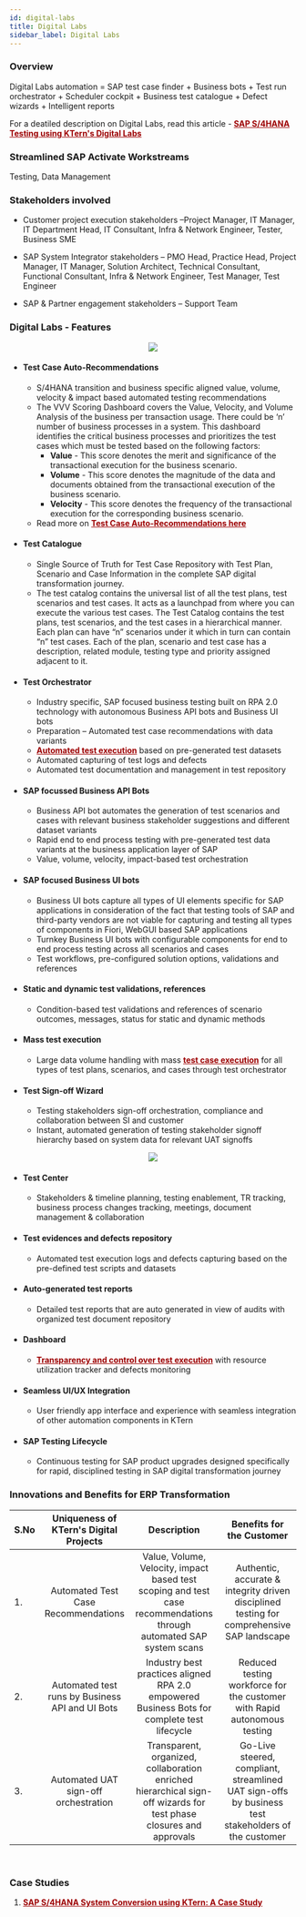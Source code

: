 ```yaml
---
id: digital-labs
title: Digital Labs
sidebar_label: Digital Labs
---
```


### Overview

Digital Labs automation = SAP test case finder + Business bots + Test run orchestrator + Scheduler cockpit + Business test catalogue + Defect wizards + Intelligent reports
<br>

For a deatiled description on Digital Labs, read this article - <b><a target="_blank" style = "color: #9d0102" href="https://ktern.com/article/sap-s4-hana-testing-using-ktern-digital-labs-beginner-guide?utm_source=product-documentation&utm_medium=help-ktern-com">SAP S/4HANA Testing using KTern's Digital Labs</a></b>
<br>

### Streamlined SAP Activate Workstreams

Testing, Data Management
<br>

### Stakeholders involved

- Customer project execution stakeholders –Project Manager, IT Manager, IT Department Head, IT Consultant, Infra & Network Engineer, Tester, Business SME

- SAP System Integrator stakeholders – PMO Head, Practice Head, Project Manager, IT Manager, Solution Architect, Technical Consultant, Functional Consultant, Infra & Network Engineer, Test Manager, Test Engineer

- SAP & Partner engagement stakeholders – Support Team
  <br>

### Digital Labs - Features

<center>
<img src = "https://storage.googleapis.com/ktern-public-files/product-documentation/vvv-scoring.png">
</center>

- #### Test Case Auto-Recommendations

  - S/4HANA transition and business specific aligned value, volume, velocity & impact based automated testing recommendations
  - The VVV Scoring Dashboard covers the Value, Velocity, and Volume Analysis of the business per transaction usage. There could be ‘n’ number of business processes in a system. This dashboard identifies the critical business processes and prioritizes the test cases which must be tested based on the following factors:
    - **Value** - This score denotes the merit and significance of the transactional execution for the business scenario.
    - **Volume** - This score denotes the magnitude of the data and documents obtained from the transactional execution of the business scenario.
    - **Velocity** - This score denotes the frequency of the transactional execution for the corresponding business scenario.
  - Read more on <b><a target="_blank" style = "color: #9d0102" href="https://ktern.com/article/what-need-to-know-sap-testing-recommendations-by-ktern?utm_source=product-documentation&utm_medium=help-ktern-com">Test Case Auto-Recommendations here</a></b>

- #### Test Catalogue
  - Single Source of Truth for Test Case Repository with Test Plan, Scenario and Case Information in the complete SAP digital transformation journey.
  - The test catalog contains the universal list of all the test plans, test scenarios and test cases. It acts as a launchpad from where you can execute the various test cases. The Test Catalog contains the test plans, test scenarios, and the test cases in a hierarchical manner. Each plan can have “n” scenarios under it which in turn can contain “n” test cases. Each of the plan, scenario and test case has a description, related module, testing type and priority assigned adjacent to it.
- #### Test Orchestrator

  - Industry specific, SAP focused business testing built on RPA 2.0 technology with autonomous Business API bots and Business UI bots
  - Preparation – Automated test case recommendations with data variants
  - <b><a target="_blank" style = "color: #9d0102" href="https://ktern.com/article/how-auto-execute-test-cases-using-ktern?utm_source=product-documentation&utm_medium=help-ktern-com">Automated test execution</a></b> based on pre-generated test datasets
  - Automated capturing of test logs and defects
  - Automated test documentation and management in test repository

- #### SAP focussed Business API Bots

  - Business API bot automates the generation of test scenarios and cases with relevant business stakeholder suggestions and different dataset variants
  - Rapid end to end process testing with pre-generated test data variants at the business application layer of SAP
  - Value, volume, velocity, impact-based test orchestration

- #### SAP focused Business UI bots

  - Business UI bots capture all types of UI elements specific for SAP applications in consideration of the fact that testing tools of SAP and third-party vendors are not viable for capturing and testing all types of components in Fiori, WebGUI based SAP applications
  - Turnkey Business UI bots with configurable components for end to end process testing across all scenarios and cases
  - Test workflows, pre-configured solution options, validations and references

- #### Static and dynamic test validations, references

  - Condition-based test validations and references of scenario outcomes, messages, status for static and dynamic methods

- #### Mass test execution

  - Large data volume handling with mass <b><a target="_blank" style = "color: #9d0102" href="https://ktern.com/article/how-auto-execute-test-cases-using-ktern?utm_source=product-documentation&utm_medium=help-ktern-com">test case execution</a></b> for all types of test plans, scenarios, and cases through test orchestrator

- #### Test Sign-off Wizard
  - Testing stakeholders sign-off orchestration, compliance and collaboration between SI and customer
  - Instant, automated generation of testing stakeholder signoff hierarchy based on system data for relevant UAT signoffs

<center>
<img src = "https://storage.googleapis.com/ktern-public-files/product-documentation/signoff.png">
</center>

- #### Test Center

  - Stakeholders & timeline planning, testing enablement, TR tracking, business process changes tracking, meetings, document management & collaboration

- #### Test evidences and defects repository

  - Automated test execution logs and defects capturing based on the pre-defined test scripts and datasets

- #### Auto-generated test reports

  - Detailed test reports that are auto generated in view of audits with organized test document repository

- #### Dashboard

  - <b><a target="_blank" style = "color: #9d0102" href="https://ktern.com/article/manage-complete-sap-testing-from-one-place-using-ktern?utm_source=product-documentation&utm_medium=help-ktern-com">Transparency and control over test execution</a></b> with resource utilization tracker and defects monitoring

- #### Seamless UI/UX Integration

  - User friendly app interface and experience with seamless integration of other automation components in KTern

- #### SAP Testing Lifecycle
  - Continuous testing for SAP product upgrades designed specifically for rapid, disciplined testing in SAP digital transformation journey
    <br>

### Innovations and Benefits for ERP Transformation

| S.No |     Uniqueness of KTern's Digital Projects      |                                                     Description                                                     |                                      Benefits for the Customer                                      |
| ---- | :---------------------------------------------: | :-----------------------------------------------------------------------------------------------------------------: | :-------------------------------------------------------------------------------------------------: |
| 1.   |       Automated Test Case Recommendations       | Value, Volume, Velocity, impact based test scoping and test case recommendations through automated SAP system scans |     Authentic, accurate & integrity driven disciplined testing for comprehensive SAP landscape      |
| 2.   | Automated test runs by Business API and UI Bots |             Industry best practices aligned RPA 2.0 empowered Business Bots for complete test lifecycle             |              Reduced testing workforce for the customer with Rapid autonomous testing               |
| 3.   |      Automated UAT sign-off orchestration       | Transparent, organized, collaboration enriched hierarchical sign-off wizards for test phase closures and approvals  | Go-Live steered, compliant, streamlined UAT sign-offs by business test stakeholders of the customer |

<br>

### Case Studies

1. <b><a target="_blank" style = "color: #9d0102" href="https://ktern.com/article/sap-s4-hana-system-conversion-ktern-elm?utm_source=product-documentation&utm_medium=help-ktern-com">SAP S/4HANA System Conversion using KTern: A Case Study</a></b>

